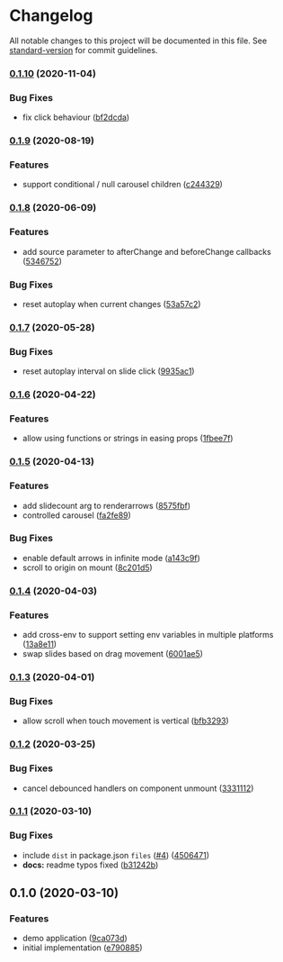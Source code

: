 # Changelog

All notable changes to this project will be documented in this file. See [standard-version](https://github.com/conventional-changelog/standard-version) for commit guidelines.

### [0.1.10](https://github.com/moxystudio/react-carousel/compare/v0.1.9...v0.1.10) (2020-11-04)


### Bug Fixes

* fix click behaviour ([bf2dcda](https://github.com/moxystudio/react-carousel/commit/bf2dcdae31296647c9d19ffb4db44201f21baf88))

### [0.1.9](https://github.com/moxystudio/react-carousel/compare/v0.1.8...v0.1.9) (2020-08-19)


### Features

* support conditional / null carousel children ([c244329](https://github.com/moxystudio/react-carousel/commit/c244329f068f561553cca9e15239037a6459eac0))

### [0.1.8](https://github.com/moxystudio/react-carousel/compare/v0.1.7...v0.1.8) (2020-06-09)


### Features

* add source parameter to afterChange and beforeChange callbacks ([5346752](https://github.com/moxystudio/react-carousel/commit/53467528fedead5b5b5934be6e6f298a5be949b5))


### Bug Fixes

* reset autoplay when current changes ([53a57c2](https://github.com/moxystudio/react-carousel/commit/53a57c280b2a8eecc4733b4169cae8eeb6506030))

### [0.1.7](https://github.com/moxystudio/react-carousel/compare/v0.1.6...v0.1.7) (2020-05-28)


### Bug Fixes

* reset autoplay interval on slide click ([9935ac1](https://github.com/moxystudio/react-carousel/commit/9935ac12870d05cab45babf1d78b8a37a959b315))

### [0.1.6](https://github.com/moxystudio/react-carousel/compare/v0.1.5...v0.1.6) (2020-04-22)


### Features

* allow using functions or strings in easing props ([1fbee7f](https://github.com/moxystudio/react-carousel/commit/1fbee7fdadfbe0f5854dabdd9056cd03e1475639))

### [0.1.5](https://github.com/moxystudio/react-carousel/compare/v0.1.4...v0.1.5) (2020-04-13)


### Features

* add slidecount arg to renderarrows ([8575fbf](https://github.com/moxystudio/react-carousel/commit/8575fbf5fb36cafd240a36ddaf9f941795ebc78b))
* controlled carousel ([fa2fe89](https://github.com/moxystudio/react-carousel/commit/fa2fe8947d7b3dcf8b11b983418d93c50e3a5bd1))


### Bug Fixes

* enable default arrows in infinite mode ([a143c9f](https://github.com/moxystudio/react-carousel/commit/a143c9f0e092757bb00a7a13f37be9fb81f6bdba))
* scroll to origin on mount ([8c201d5](https://github.com/moxystudio/react-carousel/commit/8c201d50afe46442faef76e537ebd45ef25b56f6))

### [0.1.4](https://github.com/moxystudio/react-carousel/compare/v0.1.3...v0.1.4) (2020-04-03)


### Features

* add cross-env to support setting env variables in multiple platforms ([13a8e11](https://github.com/moxystudio/react-carousel/commit/13a8e11f39cae7a12ccd557d159dee55175ae382))
* swap slides based on drag movement ([6001ae5](https://github.com/moxystudio/react-carousel/commit/6001ae54929267c59a533559b3d7d5a1f0732ddc))

### [0.1.3](https://github.com/moxystudio/react-carousel/compare/v0.1.2...v0.1.3) (2020-04-01)


### Bug Fixes

* allow scroll when touch movement is vertical ([bfb3293](https://github.com/moxystudio/react-carousel/commit/bfb3293bdc295e9991a20005ddc04e5552a8e6bd))

### [0.1.2](https://github.com/moxystudio/react-carousel/compare/v0.1.1...v0.1.2) (2020-03-25)


### Bug Fixes

* cancel debounced handlers on component unmount ([3331112](https://github.com/moxystudio/react-carousel/commit/333111241e281b01f8efcb73d8310051869b1d6d))

### [0.1.1](https://github.com/moxystudio/react-carousel/compare/v0.1.0...v0.1.1) (2020-03-10)


### Bug Fixes

* include `dist` in package.json `files` ([#4](https://github.com/moxystudio/react-carousel/issues/4)) ([4506471](https://github.com/moxystudio/react-carousel/commit/450647131a714aa58ac6ac5b89a9c4df19b7006e))
* **docs:** readme typos fixed ([b31242b](https://github.com/moxystudio/react-carousel/commit/b31242bfb2f97727ed8a122194b9895ca6e99541))

## 0.1.0 (2020-03-10)


### Features

* demo application ([9ca073d](https://github.com/moxystudio/react-carousel/commit/9ca073d9802b0e9b152a69138b7bc7d6576e81ed))
* initial implementation ([e790885](https://github.com/moxystudio/react-carousel/commit/e790885c305683020b39a5486328bcb7a7fd0560))
